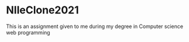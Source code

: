 # NIleClone2021
This is an assignment given to me during my degree in Computer science web programming 
